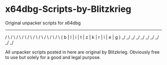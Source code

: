 # x64dbg-Scripts-by-Blitzkrieg
Original unpacker scripts for x64dbg

_   _   _   _   _   _   _   _   _   _  
  / \ / \ / \ / \ / \ / \ / \ / \ / \ / \ 
 ( b | l | i | t | z | k | r | i | e | g )
  \_/ \_/ \_/ \_/ \_/ \_/ \_/ \_/ \_/ \_/ 

All unpacker scripts posted in here are original by Blitzkrieg.
Obviously free to use but solely for a good and legal purpose.
